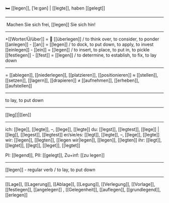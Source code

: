 🛏️ [[legen]], [ˈleːɡən] | [[legte]], haben [[gelegt]]

---
 Machen Sie sich frei, [[legen]] Sie sich hin!  


---
+[[Worter/Ü/über]] = 💭 [[überlegen]] /  to think over, to consider, to ponder
[[anlegen]] - [[an]] = [[legen]] / to dock, to put down, to apply, to invest
[[einlegen]] - [[ein]] = [[legen]] / to insert, to place, to put in, to pickle
[[festlegen]] - [[fest]] = [[legen]] / to determine, to establish, to fix, to lay down

---
= [[ablegen]], [[niederlegen]], [[platzieren]], [[positionieren]]
≈ [[stellen]], [[setzen]], [[lagern]], [[drapieren]]
≠ [[aufnehmen]], [[erheben]], [[aufstellen]]

---
to lay, to put down

---
[[leg]]|[[en]]

---
ich: [[lege]], [[legte]], –, [[lege]], [[legte]]
du: [[legst]], [[legtest]], [[lege]] | [[leg]], [[legest]], [[legtest]]
er/sie/es: [[legt]], [[legte]], –, [[lege]], [[legte]]
wir: [[legen]], [[legten]], [[legen wir|legen]], [[legen]], [[legten]]
ihr: [[legt]], [[legtet]], [[legt]], [[leget]], [[legtet]]

PI: [[legend]], PII: [[gelegt]], Zu+inf: [[zu legen]]

---
[[legen]] - regular verb / to lay, to put down

---
[[Lage]], [[Lagerung]], [[Ablage]], [[Legung]], [[Verlegung]], [[Vorlage]], [[festlegen]], [[angelegen]]
, [[Gelegenheit]], [[auflegen]], [[grundlegend]], [[erlegen]]